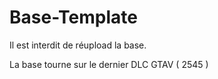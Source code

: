 # Base-Template

Il est interdit de réupload la base.

La base tourne sur le dernier DLC GTAV ( 2545 ) 
